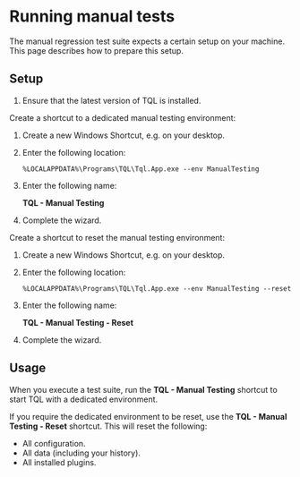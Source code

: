 # Running manual tests

The manual regression test suite expects a certain setup on your machine. This page describes how to prepare this setup.

## Setup

1. Ensure that the latest version of TQL is installed.

Create a shortcut to a dedicated manual testing environment:

1. Create a new Windows Shortcut, e.g. on your desktop.

2. Enter the following location:

   ```batch
   %LOCALAPPDATA%\Programs\TQL\Tql.App.exe --env ManualTesting
   ```

3. Enter the following name:

   **TQL - Manual Testing**

4. Complete the wizard.

Create a shortcut to reset the manual testing environment:

1. Create a new Windows Shortcut, e.g. on your desktop.

2. Enter the following location:

   ```batch
   %LOCALAPPDATA%\Programs\TQL\Tql.App.exe --env ManualTesting --reset
   ```

3. Enter the following name:

   **TQL - Manual Testing - Reset**

4. Complete the wizard.

## Usage

When you execute a test suite, run the **TQL - Manual Testing** shortcut to start TQL with a dedicated environment.

If you require the dedicated environment to be reset, use the **TQL - Manual Testing - Reset** shortcut. This will reset the following:

- All configuration.
- All data (including your history).
- All installed plugins.
